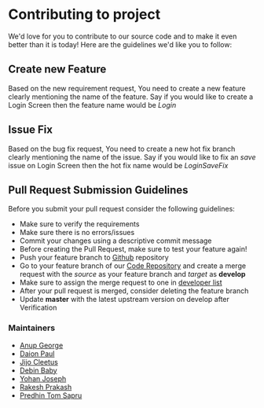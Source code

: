 # Contributing to project

We'd love for you to contribute to our source code and to make it even better than it is
today! Here are the guidelines we'd like you to follow:

## Create new Feature

Based on the new requirement request, You need to create a new feature clearly mentioning the name of the feature. Say if you would like to create a Login Screen then the feature name would be *Login*

## Issue Fix

Based on the bug fix request, You need to create a new hot fix branch clearly mentioning the name of the issue. Say if you would like to fix an *save* issue on Login Screen then the hot fix name would be *LoginSaveFix*

## Pull Request Submission Guidelines

Before you submit your pull request consider the following guidelines:

* Make sure to verify the requirements
* Make sure there is no errors/issues
* Commit your changes using a descriptive commit message
* Before creating the Pull Request, make sure to test your feature again!
* Push your feature branch to [Github](https://github.com/Predhin/digi360/tree/develop/2019) repository
* Go to your feature branch of our [Code Repository](https://github.com/Predhin/digi360/tree/develop/2019) and
  create a merge request with the *source* as your feature branch and *target* as **develop**
* Make sure to assign the merge request to one in [developer list](#maintainers)
* After your pull request is merged, consider deleting the feature branch
* Update **master** with the latest upstream version on develop after Verification

### Maintainers

* [Anup George](mailto:anup.george@gmail.com)
* [Daion Paul](mailto:)
* [Jijo Cleetus](mailto:)
* [Debin Baby](mailto:)
* [Yohan Joseph](mailto:)
* [Rakesh Prakash](mailto:)
* [Predhin Tom Sapru](mailto:predhin@hotmail.com)
